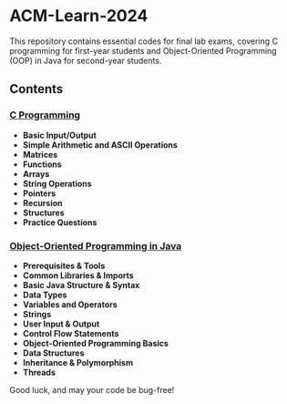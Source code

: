 # ACM-Learn-2024

This repository contains essential codes for final lab exams, covering C programming for first-year students and Object-Oriented Programming (OOP) in Java for second-year students.

## Contents

### [C Programming](C-Programming/README.md)
- **Basic Input/Output**
- **Simple Arithmetic and ASCII Operations**
- **Matrices**
- **Functions**
- **Arrays**
- **String Operations**
- **Pointers**
- **Recursion**
- **Structures**
- **Practice Questions**

### [Object-Oriented Programming in Java](OOPS/README.md)
- **Prerequisites & Tools**
- **Common Libraries & Imports**
- **Basic Java Structure & Syntax**
- **Data Types**
- **Variables and Operators**
- **Strings**
- **User Input & Output**
- **Control Flow Statements**
- **Object-Oriented Programming Basics**
- **Data Structures**
- **Inheritance & Polymorphism**
- **Threads**

Good luck, and may your code be bug-free!
